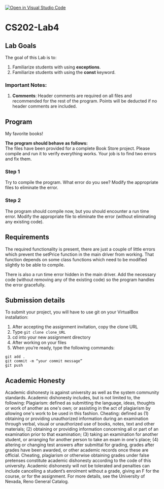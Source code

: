 [![Open in Visual Studio Code](https://classroom.github.com/assets/open-in-vscode-c66648af7eb3fe8bc4f294546bfd86ef473780cde1dea487d3c4ff354943c9ae.svg)](https://classroom.github.com/online_ide?assignment_repo_id=7979054&assignment_repo_type=AssignmentRepo)
# CS202-Lab4

## Lab Goals
The goal of this Lab is to:
1.	Familiarize students with using **exceptions**.
2.	Familiarize students with using the **const** keyword.
### Important Notes:
1.	**Comments**: Header comments are required on all files and recommended for the rest of the program. Points will be deducted if no header comments are included.
## Program
My favorite books!

**The program should behave as follows:**  
The files have been provided for a complete Book Store project. Please compile and run it to verify everything works. Your job is to find two errors and fix them. 

### Step 1
Try to compile the program. What error do you see? Modify the appropriate files to eliminate the error.

### Step 2
The program should compile now, but you should encounter a run time error. Modify the appropriate file to eliminate the error (without eliminating any existing code).

## Requirements
The required functionality is present, there are just a couple of little errors which prevent the setPrice function in the main driver from working. That function depends on some class functions which need to be modified slightly to be able to compile.  

There is also a run time error hidden in the main driver. Add the necessary code (without removing any of the existing code) so the program handles the error gracefully.

## Submission details
To submit your project, you will have to use git on your VirtualBox installation:
1.	After accepting the assignment invitation, copy the clone URL
2.	Type 
```git clone clone_URL```
3.	cd into your new assignment directory
4.	After working on your files
5.	When you’re ready, type the following commands: 
```
git add .
git commit -m “your commit message”
git push
```
## Academic Honesty
Academic dishonesty is against university as well as the system community standards. Academic dishonesty includes, but is not limited to, the following:
Plagiarism: defined as submitting the language, ideas, thoughts or work of another as one's own; or assisting in the act of plagiarism by allowing one's work to be used in this fashion.
Cheating: defined as (1) obtaining or providing unauthorized information during an examination through verbal, visual or unauthorized use of books, notes, text and other materials; (2) obtaining or providing information concerning all or part of an examination prior to that examination; (3) taking an examination for another student, or arranging for another person to take an exam in one's place; (4) altering or changing test answers after submittal for grading, grades after grades have been awarded, or other academic records once these are official.
Cheating, plagiarism or otherwise obtaining grades under false pretenses constitute academic
dishonesty according to the code of this university. Academic dishonesty will not be tolerated and
penalties can include cancelling a student’s enrolment without a grade, giving an F for the course, or for the assignment. For more details, see the University of Nevada, Reno General Catalog.
